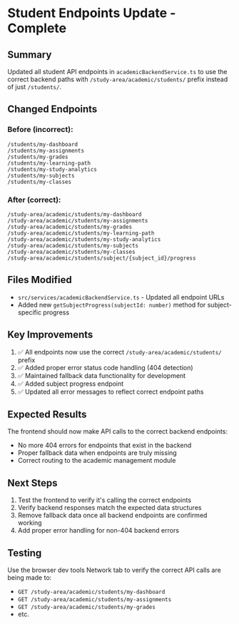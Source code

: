 # Student Endpoints Update - Complete

## Summary
Updated all student API endpoints in `academicBackendService.ts` to use the correct backend paths with `/study-area/academic/students/` prefix instead of just `/students/`.

## Changed Endpoints

### Before (incorrect):
```
/students/my-dashboard
/students/my-assignments  
/students/my-grades
/students/my-learning-path
/students/my-study-analytics
/students/my-subjects
/students/my-classes
```

### After (correct):
```
/study-area/academic/students/my-dashboard
/study-area/academic/students/my-assignments
/study-area/academic/students/my-grades
/study-area/academic/students/my-learning-path
/study-area/academic/students/my-study-analytics
/study-area/academic/students/my-subjects
/study-area/academic/students/my-classes
/study-area/academic/students/subject/{subject_id}/progress
```

## Files Modified
- `src/services/academicBackendService.ts` - Updated all endpoint URLs
- Added new `getSubjectProgress(subjectId: number)` method for subject-specific progress

## Key Improvements
1. ✅ All endpoints now use the correct `/study-area/academic/students/` prefix
2. ✅ Added proper error status code handling (404 detection)
3. ✅ Maintained fallback data functionality for development
4. ✅ Added subject progress endpoint
5. ✅ Updated all error messages to reflect correct endpoint paths

## Expected Results
The frontend should now make API calls to the correct backend endpoints:
- No more 404 errors for endpoints that exist in the backend
- Proper fallback data when endpoints are truly missing
- Correct routing to the academic management module

## Next Steps
1. Test the frontend to verify it's calling the correct endpoints
2. Verify backend responses match the expected data structures
3. Remove fallback data once all backend endpoints are confirmed working
4. Add proper error handling for non-404 backend errors

## Testing
Use the browser dev tools Network tab to verify the correct API calls are being made to:
- `GET /study-area/academic/students/my-dashboard`
- `GET /study-area/academic/students/my-assignments`
- `GET /study-area/academic/students/my-grades`
- etc.
